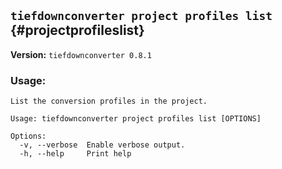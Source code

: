## `tiefdownconverter project profiles list` {#projectprofileslist}

**Version:** `tiefdownconverter 0.8.1`

### Usage:
```
List the conversion profiles in the project.

Usage: tiefdownconverter project profiles list [OPTIONS]

Options:
  -v, --verbose  Enable verbose output.
  -h, --help     Print help
```

